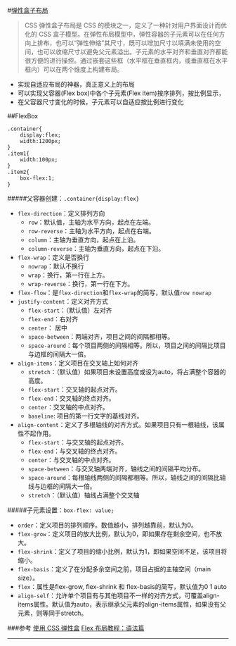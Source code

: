 #[弹性盒子布局](https://developer.mozilla.org/zh-CN/docs/Web/CSS/CSS_Flexible_Box_Layout)
> CSS 弹性盒子布局是 CSS 的模块之一，定义了一种针对用户界面设计而优化的 CSS 盒子模型。在弹性布局模型中，弹性容器的子元素可以在任何方向上排布，也可以“弹性伸缩”其尺寸，既可以增加尺寸以填满未使用的空间，也可以收缩尺寸以避免父元素溢出。子元素的水平对齐和垂直对齐都能很方便的进行操控。通过嵌套这些框（水平框在垂直框内，或垂直框在水平框内）可以在两个维度上构建布局。

+ 实现自适应布局的神器，真正意义上的布局
+ 可以实现父容器(Flex box)中各个子元素(Flex item)按序排列，按比例显示，
+ 在父容器尺寸变化的时候，子元素可以自适应按比例进行变化

##FlexBox

    .container{
        display:flex;
        width:1200px;
    }
    .item1{
        width:100px;
    }
    .item2{
        box-flex:1;
    }


#####父容器创建：`.container{display:flex}`
+ `flex-direction`：定义排列方向
    * `row`：默认值，主轴为水平方向，起点在左端。
    * `row-reverse`：主轴为水平方向，起点在右端。
    * `column`：主轴为垂直方向，起点在上沿。
    * `column-reverse`：主轴为垂直方向，起点在下沿。
+ `flex-wrap`：定义是否换行
    * `nowrap`：默认不换行
    * `wrap`：换行，第一行在上方。
    * `wrap-reverse`：换行，第一行在下方。
+ `flex-flow`：是`flex-direction`和`flex-wrap`的简写，默认值`row nowrap`
+ `justify-content`：定义对齐方式
    * `flex-start`：（默认值）左对齐
    * `flex-end`：右对齐
    * `center`： 居中
    * `space-between`：两端对齐，项目之间的间隔都相等。
    * `space-around`：每个项目两侧的间隔相等。所以，项目之间的间隔比项目与边框的间隔大一倍。
+ `align-items`：定义项目在交叉轴上如何对齐
    * `stretch`：（默认值）如果项目未设置高度或设为auto，将占满整个容器的高度。
    * `flex-start`：交叉轴的起点对齐。
    * `flex-end`：交叉轴的终点对齐。
    * `center`：交叉轴的中点对齐。
    * `baseline`: 项目的第一行文字的基线对齐。
+ `align-content`：定义了多根轴线的对齐方式。如果项目只有一根轴线，该属性不起作用。
    * `flex-start`：与交叉轴的起点对齐。
    * `flex-end`：与交叉轴的终点对齐。
    * `center`：与交叉轴的中点对齐。
    * `space-between`：与交叉轴两端对齐，轴线之间的间隔平均分布。
    * `space-around`：每根轴线两侧的间隔都相等。所以，轴线之间的间隔比轴线与边框的间隔大一倍。
    * `stretch`：（默认值）轴线占满整个交叉轴

#####子元素设置：`box-flex: value;`
+ `order`：定义项目的排列顺序。数值越小，排列越靠前，默认为0。
+ `flex-grow`：定义项目的放大比例，默认为0，即如果存在剩余空间，也不放大。
+ `flex-shrink`：定义了项目的缩小比例，默认为1，即如果空间不足，该项目将缩小。
+ `flex-basis`：定义了在分配多余空间之前，项目占据的主轴空间（main size）。
+ `flex`：属性是flex-grow, flex-shrink 和 flex-basis的简写，默认值为0 1 auto
+ `align-self`：允许单个项目有与其他项目不一样的对齐方式，可覆盖align-items属性。默认值为auto，表示继承父元素的align-items属性，如果没有父元素，则等同于stretch。

###参考
[使用 CSS 弹性盒](https://developer.mozilla.org/zh-CN/docs/Web/CSS/CSS_Flexible_Box_Layout/Using_CSS_flexible_boxes)
[Flex 布局教程：语法篇](http://www.ruanyifeng.com/blog/2015/07/flex-grammar.html)

---
